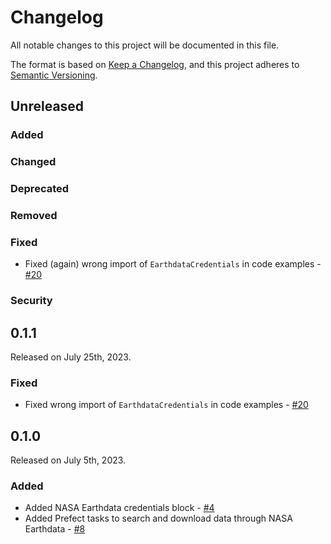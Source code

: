 # Changelog

All notable changes to this project will be documented in this file.

The format is based on [Keep a Changelog](https://keepachangelog.com/en/1.0.0/),
and this project adheres to [Semantic Versioning](https://semver.org/spec/v2.0.0.html).

## Unreleased

### Added

### Changed

### Deprecated

### Removed

### Fixed

- Fixed (again) wrong import of `EarthdataCredentials` in code examples - [#20](https://github.com/giorgiobasile/prefect-earthdata/issues/20)

### Security

## 0.1.1

Released on July 25th, 2023.

### Fixed

- Fixed wrong import of `EarthdataCredentials` in code examples - [#20](https://github.com/giorgiobasile/prefect-earthdata/issues/20)

## 0.1.0

Released on July 5th, 2023.

### Added

- Added NASA Earthdata credentials block - [#4](https://github.com/giorgiobasile/prefect-earthdata/issues/4)
- Added Prefect tasks to search and download data through NASA Earthdata - [#8](https://github.com/giorgiobasile/prefect-earthdata/issues/8)
